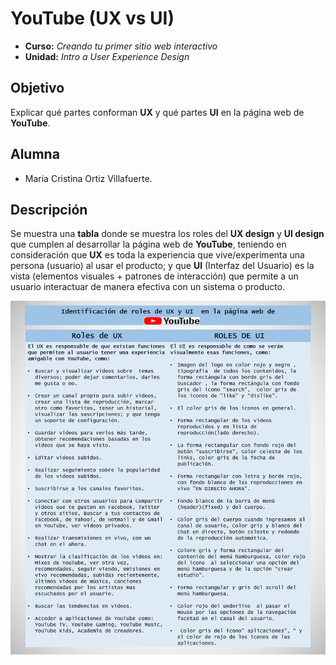 # YouTube (UX vs UI)

* **Curso:** _Creando tu primer sitio web interactivo_
* **Unidad:** _Intro a User Experience Design_

## Objetivo

Explicar qué partes conforman **UX** y qué partes **UI** en la página web de **YouTube**.


## Alumna
* Maria Cristina Ortiz Villafuerte.

## Descripción

Se muestra una **tabla** donde se muestra los roles del **UX design** y **UI design** que cumplen al desarrollar la página web de **YouTube**, teniendo en consideración que **UX** es toda la experiencia que vive/experimenta una persona (usuario) al usar el producto; y que **UI** (Interfaz del Usuario) es la vista (elementos visuales + patrones de interacción) que permite a un usuario interactuar de manera efectiva con un sistema o producto.


![sketch-uno](https://github.com/MariacristinaOrtiz/ux-ui-youtube/blob/master/assets/docs/you%20tube.png)
